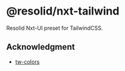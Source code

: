 # @resolid/nxt-tailwind

Resolid Nxt-UI preset for TailwindCSS.

## Acknowledgment

- [tw-colors](https://github.com/L-Blondy/tw-colors)
